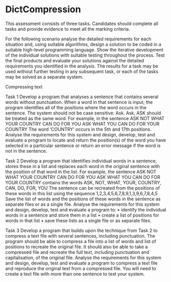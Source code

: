 # DictCompression

This assessment consists of three tasks.
Candidates should complete all tasks and provide evidence to meet all the marking criteria.

For the following scenario analyse the detailed requirements for each situation and, using suitable algorithms, design a solution to be coded in a suitable high-level programming language. Show the iterative development of the individual solutions with suitable testing throughout the process. Test the final products and evaluate your solutions against the detailed requirements you identified in the analysis.
The results for a task may be used without further testing in any subsequent task, or each of the tasks may be solved as a separate system.

Compressing text

Task 1
Develop a program that analyses a sentence that contains several words without punctuation. When a word in that sentence is input, the program identifies all of the positions where the word occurs in the sentence. The system should not be case sensitive: Ask. Ask, ASK should be treated as the same word.
For example, in the sentence
    ASK NOT WHAT YOUR COUNTRY CAN DO FOR YOU ASK WHAT YOU CAN DO FOR YOUR COUNTRY
The word ‘COUNTRY’ occurs in the 5th and 17th positions.
Analyse the requirements for this system and design, develop, test and evaluate a program to locate and return the position(s) of the word you have selected in a particular sentence or return an error message if the word is not in the sentence.

Task 2
Develop a program that identifies individual words in a sentence, stores these in a list and replaces each word in the original sentence with the position of that word in the list.
For example, the sentence
ASK NOT WHAT YOUR COUNTRY CAN DO FOR YOU ASK WHAT YOU CAN DO FOR YOUR COUNTRY
contains the words ASK, NOT, WHAT, YOUR, COUNTRY, CAN, DO, FOR, YOU
The sentence can be recreated from the positions of these words in this list using the sequence
    1,2,3,4,5,6,7,8,9,1,3,9,6,7,8,4,5
Save the list of words and the positions of these words in the sentence as separate files or as a single file.
Analyse the requirements for this system and design, develop, test and evaluate a program to:
•	identify the individual words in a sentence and store them in a list 
•	create a list of positions for words in that list
•	save these lists as a single file or as separate files.

Task 3
Develop a program that builds upon the technique from Task 2 to compress a text file with several sentences, including punctuation. The program should be able to compress a file into a list of words and list of positions to recreate the original file. It should also be able to take a compressed file and recreate the full text, including punctuation and capitalisation, of the original file.
Analyse the requirements for this system and design, develop, test and evaluate a program to compress a text file and reproduce the original text from a compressed file. You will need to create a text file with more than one sentence to test your system.
